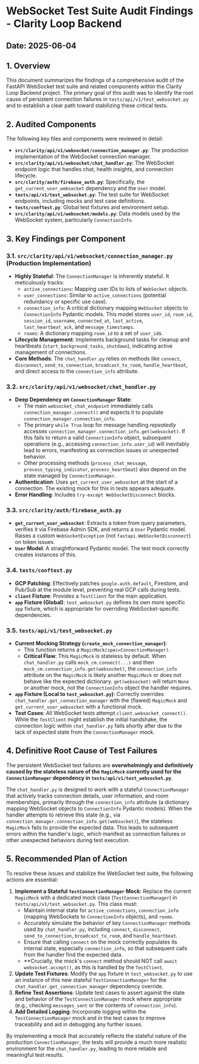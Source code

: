 # WebSocket Test Suite Audit Findings - Clarity Loop Backend

## Date: 2025-06-04

## 1. Overview

This document summarizes the findings of a comprehensive audit of the FastAPI WebSocket test suite and related components within the Clarity Loop Backend project. The primary goal of this audit was to identify the root cause of persistent connection failures in `tests/api/v1/test_websocket.py` and to establish a clear path toward stabilizing these critical tests.

## 2. Audited Components

The following key files and components were reviewed in detail:

- **`src/clarity/api/v1/websocket/connection_manager.py`**: The production implementation of the WebSocket connection manager.
- **`src/clarity/api/v1/websocket/chat_handler.py`**: The WebSocket endpoint logic that handles chat, health insights, and connection lifecycle.
- **`src/clarity/auth/firebase_auth.py`**: Specifically, the `get_current_user_websocket` dependency and the `User` model.
- **`tests/api/v1/test_websocket.py`**: The test suite for WebSocket endpoints, including mocks and test case definitions.
- **`tests/conftest.py`**: Global test fixtures and environment setup.
- **`src/clarity/api/v1/websocket/models.py`**: Data models used by the WebSocket system, particularly `ConnectionInfo`.

## 3. Key Findings per Component

### 3.1. `src/clarity/api/v1/websocket/connection_manager.py` (Production Implementation)

- **Highly Stateful**: The `ConnectionManager` is inherently stateful. It meticulously tracks:
  - `active_connections`: Mapping user IDs to lists of `WebSocket` objects.
  - `user_connections`: Similar to `active_connections` (potential redundancy or specific use case).
  - `connection_info`: A critical dictionary mapping `WebSocket` objects to `ConnectionInfo` Pydantic models. This model stores `user_id`, `room_id`, `session_id`, `username`, `connected_at`, `last_active`, `last_heartbeat_ack`, and `message_timestamps`.
  - `rooms`: A dictionary mapping `room_id` to a set of `user_id`s.
- **Lifecycle Management**: Implements background tasks for cleanup and heartbeats (`start_background_tasks`, `shutdown`), indicating active management of connections.
- **Core Methods**: The `chat_handler.py` relies on methods like `connect`, `disconnect`, `send_to_connection`, `broadcast_to_room`, `handle_heartbeat`, and direct access to the `connection_info` attribute.

### 3.2. `src/clarity/api/v1/websocket/chat_handler.py`

- **Deep Dependency on `ConnectionManager` State**:
  - The main `websocket_chat_endpoint` immediately calls `connection_manager.connect()` and expects it to populate `connection_manager.connection_info`.
  - The primary `while True` loop for message handling *repeatedly* accesses `connection_manager.connection_info.get(websocket)`. If this fails to return a valid `ConnectionInfo` object, subsequent operations (e.g., accessing `connection_info.user_id`) will inevitably lead to errors, manifesting as connection issues or unexpected behavior.
  - Other processing methods (`process_chat_message`, `process_typing_indicator`, `process_heartbeat`) also depend on the state managed by `ConnectionManager`.
- **Authentication**: Uses `get_current_user_websocket` at the start of a connection. The existing mock for this in tests appears adequate.
- **Error Handling**: Includes `try-except WebSocketDisconnect` blocks.

### 3.3. `src/clarity/auth/firebase_auth.py`

- **`get_current_user_websocket`**: Extracts a token from query parameters, verifies it via Firebase Admin SDK, and returns a `User` Pydantic model. Raises a custom `WebSocketException` (not `fastapi.WebSocketDisconnect`) on token issues.
- **`User` Model**: A straightforward Pydantic model. The test mock correctly creates instances of this.

### 3.4. `tests/conftest.py`

- **GCP Patching**: Effectively patches `google.auth.default`, Firestore, and Pub/Sub at the module level, preventing real GCP calls during tests.
- **`client` Fixture**: Provides a `TestClient` for the main application.
- **`app` Fixture (Global)**: `test_websocket.py` defines its own more specific `app` fixture, which is appropriate for overriding WebSocket-specific dependencies.

### 3.5. `tests/api/v1/test_websocket.py`

- **Current Mocking Strategy (`create_mock_connection_manager`)**:
  - This function returns a `MagicMock(spec=ConnectionManager)`.
  - **Critical Flaw**: This `MagicMock` is stateless by default. When `chat_handler.py` calls `mock_cm.connect(...)` and then `mock_cm.connection_info.get(websocket)`, the `connection_info` attribute on the `MagicMock` is likely another `MagicMock` or does not behave like the expected dictionary. `get(websocket)` will return `None` or another mock, not the `ConnectionInfo` object the handler requires.
- **`app` Fixture (Local to `test_websocket.py`)**: Correctly overrides `chat_handler.get_connection_manager` with the (flawed) `MagicMock` and `get_current_user_websocket` with a functional mock.
- **Test Cases**: All WebSocket tests attempt `client.websocket_connect()`. While the `TestClient` might establish the initial handshake, the connection logic within `chat_handler.py` fails shortly after due to the lack of expected state from the `ConnectionManager` mock.

## 4. Definitive Root Cause of Test Failures

The persistent WebSocket test failures are **overwhelmingly and definitively caused by the stateless nature of the `MagicMock` currently used for the `ConnectionManager` dependency in `tests/api/v1/test_websocket.py`**.

The `chat_handler.py` is designed to work with a stateful `ConnectionManager` that actively tracks connection details, user information, and room memberships, primarily through the `connection_info` attribute (a dictionary mapping WebSocket objects to `ConnectionInfo` Pydantic models). When the handler attempts to retrieve this state (e.g., via `connection_manager.connection_info.get(websocket)`), the stateless `MagicMock` fails to provide the expected data. This leads to subsequent errors within the handler's logic, which manifest as connection failures or other unexpected behaviors during test execution.

## 5. Recommended Plan of Action

To resolve these issues and stabilize the WebSocket test suite, the following actions are essential:

1. **Implement a Stateful `TestConnectionManager` Mock**: Replace the current `MagicMock` with a dedicated mock class (`TestConnectionManager`) in `tests/api/v1/test_websocket.py`. This class must:
    - Maintain internal state for `active_connections`, `connection_info` (mapping WebSockets to `ConnectionInfo` objects), and `rooms`.
    - Accurately simulate the behavior of key `ConnectionManager` methods used by `chat_handler.py`, including `connect`, `disconnect`, `send_to_connection`, `broadcast_to_room`, and `handle_heartbeat`.
    - Ensure that calling `connect` on the mock correctly populates its internal state, especially `connection_info`, so that subsequent calls from the handler find the expected data.
    - **Crucially, the mock's `connect` method should NOT call `await websocket.accept()`, as this is handled by the `TestClient`.
2. **Update Test Fixtures**: Modify the `app` fixture in `test_websocket.py` to use an instance of this new stateful `TestConnectionManager` for the `chat_handler.get_connection_manager` dependency override.
3. **Refine Test Assertions**: Update test cases to assert against the state and behavior of the `TestConnectionManager` mock where appropriate (e.g., checking `messages_sent` or the contents of `connection_info`).
4. **Add Detailed Logging**: Incorporate logging within the `TestConnectionManager` mock and in the test cases to improve traceability and aid in debugging any further issues.

By implementing a mock that accurately reflects the stateful nature of the production `ConnectionManager`, the tests will provide a much more realistic environment for the `chat_handler.py`, leading to more reliable and meaningful test results.
